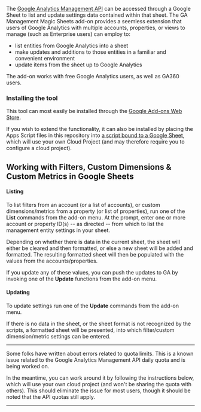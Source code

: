 The [Google Analytics Management API](https://developers.google.com/analytics/devguides/config/mgmt/v3/) can be accessed through a Google Sheet to list and update settings data contained within that sheet. The GA Management Magic Sheets add-on provides a seemless extension that users of Google Analytics with multiple accounts, properties, or views to manage (such as Enterprise users) can employ to:
- list entities from Google Analytics into a sheet
- make updates and additions to those entities in a familiar and convenient environment
- update items from the sheet up to Google Analytics

The add-on works with free Google Analytics users, as well as GA360 users.

### Installing the tool
This tool can most easily be installed through the [Google Add-ons Web Store](https://chrome.google.com/webstore/detail/clmbnkmolchgmhnkbcjbadnnhekdigdo/).

If you wish to extend the functionality, it can also be installed by placing the Apps Script files in this repository into [a script bound to a Google Sheet](https://developers.google.com/apps-script/guides/bound), which will use your own Cloud Project (and may therefore require you to configure a cloud project).

## Working with Filters, Custom Dimensions & Custom Metrics in Google Sheets
#### Listing
To list filters from an account (or a list of accounts), or custom dimensions/metrics from a property (or list of properties), run one of the __List__ commands from the add-on menu. At the prompt, enter one or more account or property ID(s) -- as directed -- from which to list the management entity settings in your sheet.

Depending on whether there is data in the current sheet, the sheet will either be cleared and then formatted, or else a new sheet will be added and formatted. The resulting formatted sheet will then be populated with the values from the accounts/properties.

If you update any of these values, you can push the updates to GA by invoking one of the __Update__ functions from the add-on menu.

#### Updating
To update settings run one of the __Update__ commands from the add-on menu.

If there is no data in the sheet, or the sheet format is not recognized by the scripts, a formatted sheet will be presented, into which filter/custom dimension/metric settings can be entered.

---

Some folks have written about errors related to quota limits. This is a known issue related to the Google Analytics Management API daily quota and is being worked on.

In the meantime, you can work around it by following the instructions below, which will use your own cloud project (and won't be sharing the quota with others). This should eliminate the issue for most users, though it should be noted that the API quotas still apply.

---
